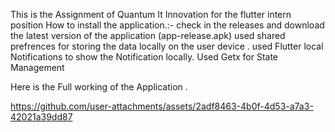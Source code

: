 This is the Assignment of Quantum It Innovation for the flutter intern position
How to install the application.:- check in the releases and download the latest version of the application (app-release.apk) 
used shared prefrences for storing the data locally on the user device .
used Flutter local Notifications to show the Notification locally.
Used Getx for State Management

Here is the Full working of the Application .

https://github.com/user-attachments/assets/2adf8463-4b0f-4d53-a7a3-42021a39dd87

